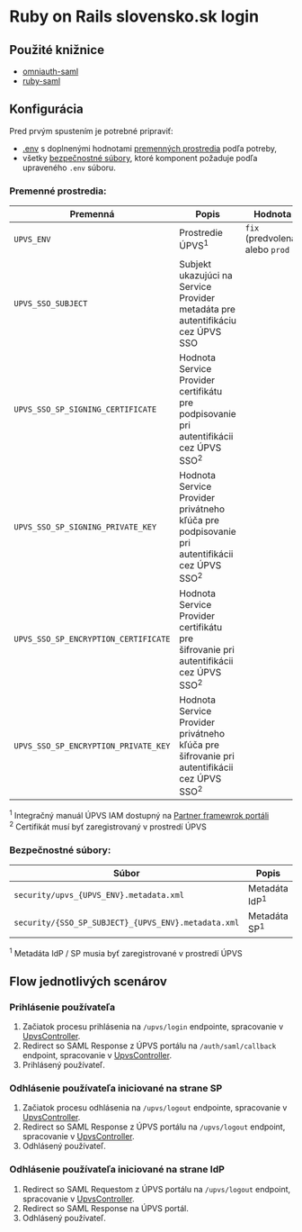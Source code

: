 # Ruby on Rails slovensko.sk login

## Použité knižnice
- [omniauth-saml](https://github.com/omniauth/omniauth-saml)
- [ruby-saml](https://github.com/SAML-Toolkits/ruby-saml)

## Konfigurácia
Pred prvým spustením je potrebné pripraviť:
* [.env](.env) s doplnenými hodnotami [premenných prostredia](#premenné-prostredia) podľa potreby,
* všetky [bezpečnostné súbory](#bezpečnostné-súbory), ktoré komponent požaduje podľa upraveného `.env` súboru.

### Premenné prostredia:
Premenná | Popis                                                                                                  | Hodnota
--- |--------------------------------------------------------------------------------------------------------| ---
`UPVS_ENV` | Prostredie ÚPVS<sup>1</sup>                                                                            | `fix` (predvolená) alebo `prod`
`UPVS_SSO_SUBJECT` | Subjekt ukazujúci na Service Provider metadáta pre autentifikáciu cez ÚPVS SSO                         
`UPVS_SSO_SP_SIGNING_CERTIFICATE` | Hodnota Service Provider certifikátu pre podpisovanie pri autentifikácii cez ÚPVS SSO<sup>2</sup>      
`UPVS_SSO_SP_SIGNING_PRIVATE_KEY` | Hodnota Service Provider privátneho kľúča pre podpisovanie pri autentifikácii cez ÚPVS SSO<sup>2</sup>
`UPVS_SSO_SP_ENCRYPTION_CERTIFICATE` | Hodnota Service Provider certifikátu pre šifrovanie pri autentifikácii cez ÚPVS SSO<sup>2</sup>      
`UPVS_SSO_SP_ENCRYPTION_PRIVATE_KEY` | Hodnota Service Provider privátneho kľúča pre šifrovanie pri autentifikácii cez ÚPVS SSO<sup>2</sup>

<sup>1</sup> Integračný manuál ÚPVS IAM dostupný na [Partner framewrok portáli](https://kp.gov.sk/pf)  
<sup>2</sup> Certifikát musí byť zaregistrovaný v prostredí ÚPVS

### Bezpečnostné súbory:
Súbor | Popis
--- | --- 
`security/upvs_{UPVS_ENV}.metadata.xml` | Metadáta IdP<sup>1</sup>
`security/{SSO_SP_SUBJECT}_{UPVS_ENV}.metadata.xml` | Metadáta SP<sup>1</sup>

<sup>1</sup> Metadáta IdP / SP musia byť zaregistrované v prostredí ÚPVS

## Flow jednotlivých scenárov
### Prihlásenie používateľa
1. Začiatok procesu prihlásenia na `/upvs/login` endpointe, spracovanie v [UpvsController](app/controllers/upvs_controller.rb:23-24).
2. Redirect so SAML Response z ÚPVS portálu na `/auth/saml/callback` endpoint, spracovanie v [UpvsController](app/controllers/upvs_controller.rb:9-12).
3. Prihlásený používateľ.

### Odhlásenie používateľa iniciované na strane SP
1. Začiatok procesu odhlásenia na `/upvs/logout` endpointe, spracovanie v [UpvsController](app/controllers/upvs_controller.rb:5).
2. Redirect so SAML Response z ÚPVS portálu na `/upvs/logout` endpoint, spracovanie v [UpvsController](app/controllers/upvs_controller.rb:20-21).
3. Odhlásený používateľ.

### Odhlásenie používateľa iniciované na strane IdP
1. Redirect so SAML Requestom z ÚPVS portálu na `/upvs/logout` endpoint, spracovanie v [UpvsController](app/controllers/upvs_controller.rb:17-19).
2. Redirect so SAML Response na ÚPVS portál.
3. Odhlásený používateľ.
